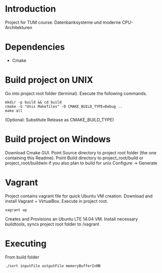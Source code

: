 # Introduction
Project for TUM course: Datenbanksysteme und moderne CPU-Architekturen 

# Dependencies
* Cmake

# Build project on UNIX
Go into project root folder (terminal). Execute the following commands.
```
mkdir -p build && cd build
cmake -G "Unix Makefiles" -D CMAKE_BUILD_TYPE=Debug ..
make all
```
(Optional: Substitute Release as CMAKE_BUILD_TYPE)

# Build project on Windows
Download Cmake GUI. Point Source directory to project root folder (the one containing this Readme).
Point Build directory to project_root/build or project_root/buildwin if you also plan to build for unix
Configure -> Generate

# Vagrant
Project contains vagrant file for quick Ubuntu VM creation.
Download and install Vagrant + VirtualBox.
Execute in project root.
```
vagrant up
```
Creates and Provisions an Ubuntu LTE 14.04 VM. Install necessary buildtools, syncs project root folder to
/vagrant

# Executing
From build folder
```
./sort inputFile outputFile memoryBufferInMB
```
